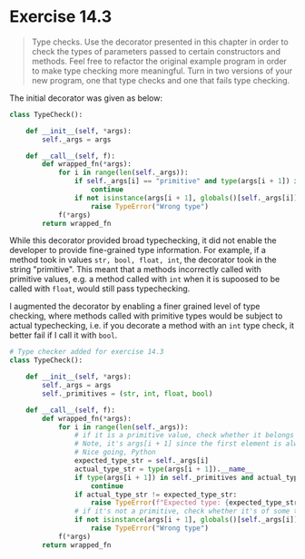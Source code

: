 # Exercise 14.3

> Type checks. Use the decorator presented in this chapter in order to check the types of parameters passed to certain constructors and methods. Feel free to refactor the original example program in order to make type checking more meaningful. Turn in two versions of your new program, one that type checks and one that fails type checking.

The initial decorator was given as below:

```python
class TypeCheck():

    def __init__(self, *args):
        self._args = args

    def __call__(self, f):
        def wrapped_fn(*args):
            for i in range(len(self._args)):
                if self._args[i] == "primitive" and type(args[i + 1]) in (str, int, float, bool):
                    continue
                if not isinstance(args[i + 1], globals()[self._args[i]]):
                    raise TypeError("Wrong type")
            f(*args)
        return wrapped_fn
```

While this decorator provided broad typechecking, it did not enable the developer to provide fine-grained type information.
For example, if a method took in values `str, bool, float, int`, the decorator took in the string "primitive". This meant
that a methods incorrectly called with primitive values, e.g. a method called with `int` when it is supoosed to be called 
with `float`, would still pass typechecking. 

I augmented the decorator by enabling a finer grained level of type checking, where methods called with primitive types would
be subject to actual typechecking, i.e. if you decorate a method with an `int` type check, it better fail if I call it with
`bool`.

```python
# Type checker added for exercise 14.3
class TypeCheck():

    def __init__(self, *args):
        self._args = args
        self._primitives = (str, int, float, bool)

    def __call__(self, f):
        def wrapped_fn(*args):
            for i in range(len(self._args)):
                # if it is a primitive value, check whether it belongs to the array we have
                # Note, it's args[i + 1] since the first element is always 'self'. 
                # Nice going, Python
                expected_type_str = self._args[i]
                actual_type_str = type(args[i + 1]).__name__
                if type(args[i + 1]) in self._primitives and actual_type_str == expected_type_str:
                    continue
                if actual_type_str != expected_type_str:
                    raise TypeError(f"Expected type: {expected_type_str}, found actual type: {actual_type_str}")
                # if it's not a primitive, check whether it's of some type we defined
                if not isinstance(args[i + 1], globals()[self._args[i]]):
                    raise TypeError("Wrong type")
            f(*args)
        return wrapped_fn
```